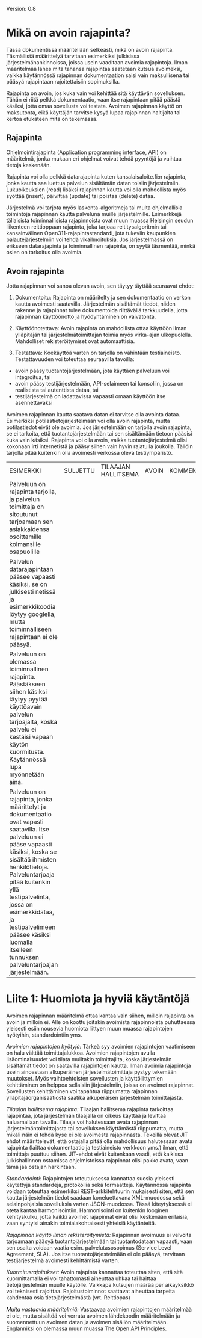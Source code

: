 Version: 0.8

# Mikä on avoin rajapinta?

Tässä dokumentissa määritellään selkeästi, mikä on avoin rajapinta. Täsmällistä määrittelyä tarvitaan esimerkiksi julkisissa järjestelmähankinnoissa, joissa usein vaaditaan avoimia rajapintoja. Ilman määritelmää lähes mitä tahansa rajapintaa saatetaan kutsua avoimeksi, vaikka käytännössä rajapinnan dokumentaation saisi vain maksullisena tai pääsyä rajapintaan rajoitettaisiin sopimuksilla.

Rajapinta on avoin, jos kuka vain voi kehittää sitä käyttävän sovelluksen. Tähän ei riitä pelkkä dokumentaatio, vaan itse rajapintaan pitää päästä käsiksi, jotta omaa sovellusta voi testata. Avoimen rajapinnan käyttö on maksutonta, eikä käyttäjän tarvitse kysyä lupaa rajapinnan haltijalta tai kertoa etukäteen mitä on tekemässä.


## Rajapinta

Ohjelmointirajapinta (Application programming interface, API) on määritelmä, jonka mukaan eri ohjelmat voivat tehdä pyyntöjä ja vaihtaa tietoja keskenään.

Rajapinta voi olla pelkkä datarajapinta kuten kansalaisaloite.fi:n rajapinta, jonka kautta saa luettua palvelun sisältämän datan toisiin järjestelmiin. Lukuoikeuksien (read) lisäksi rajapinnan kautta voi olla mahdollista myös syöttää (insert), päivittää (update) tai poistaa (delete) dataa.

Järjestelmä voi tarjota myös laskenta-algoritmeja tai muita ohjelmallisia toimintoja rajapinnan kautta palveluna muille järjestelmille. Esimerkkejä tällaisista toiminnallisista rajapinnoista ovat muun muassa Helsingin seudun liikenteen reittioppaan rajapinta, joka tarjoaa reititysalgoritmin tai kansainvälinen Open311-rajapintastandardi, jota tukeviin kaupunkien palautejärjestelmiin voi tehdä vikailmoituksia. Jos järjestelmässä on erikseen datarajapinta ja toiminnallinen rajapinta, on syytä täsmentää, minkä osien on tarkoitus olla avoimia.


## Avoin rajapinta

Jotta rajapinnan voi sanoa olevan avoin, sen täytyy täyttää seuraavat ehdot:

1. Dokumentoitu: Rajapinta on määritelty ja sen dokumentaatio on verkon kautta avoimesti saatavilla. Järjestelmän sisältämät tiedot, niiden rakenne ja rajapinnat tulee  dokumentoida riittävällä tarkkuudella, jotta rajapinnan käyttöönotto ja  hyödyntäminen on vaivatonta.

2. Käyttöönotettava: Avoin rajapinta on mahdollista ottaa käyttöön ilman ylläpitäjän tai järjestelmätoimittajan toimia myös virka-ajan ulkopuolella. Mahdolliset rekisteröitymiset ovat automaattisia.

3. Testattava: Koekäyttöä varten on tarjolla on vähintään testiaineisto. Testattavuuden voi toteuttaa seuraavilla tavoilla:
- avoin pääsy tuotantojärjestelmään, jota käyttäen palveluun voi integroitua, tai
- avoin pääsy testijärjestelmään, API-selaimeen tai konsoliin, jossa on realistista tai autenttista dataa, tai
- testijärjestelmä on ladattavissa vapaasti omaan käyttöön itse asennettavaksi

Avoimen rajapinnan kautta saatava datan ei tarvitse olla avointa dataa. Esimerkiksi potilastietojärjestelmään voi olla avoin rajapinta, mutta potilastiedot eivät ole avoimia. Jos järjestelmään on tarjolla avoin rajapinta, se ei tarkoita, että tuotantojärjestelmään tai sen sisältämään tietoon pääsisi kuka vain käsiksi. Rajapinta voi olla avoin, vaikka tuotantojärjestelmä olisi kokonaan irti internetistä ja pääsy siihen vain hyvin rajatulla joukolla. Tällöin tarjolla pitää kuitenkin olla avoimesti verkossa oleva testiympäristö.







<table>
    <tr>
        <td>ESIMERKKI</td>
        <td>SULJETTU</td>
        <td>TILAAJAN HALLITSEMA</td>
        <td>AVOIN</td>
        <td>KOMMENTTI</td>
    </tr>
    <tr>
        <td>Palveluun on rajapinta tarjolla, ja palvelun toimittaja on sitoutunut tarjoamaan sen asiakkaidensa osoittamille kolmansille osapuolille</td>
        <td></td>
        <td></td>
        <td></td>
        <td></td>
    </tr>
    <tr>
        <td>Palvelun datarajapintaan pääsee vapaasti käsiksi, se on julkisesti netissä ja esimerkkikoodia löytyy googlella, mutta toiminnalliseen rajapintaan ei ole pääsyä.</td>
        <td></td>
        <td></td>
        <td></td>
        <td></td>
    </tr>
    <tr>
        <td>Palveluun on olemassa toiminnallinen rajapinta. Päästäkseen siihen käsiksi täytyy pyytää käyttöavain palvelun tarjoajalta, koska palvelu ei kestäisi vapaan käytön kuormitusta. Käytännössä lupa myönnetään aina.</td>
        <td></td>
        <td></td>
        <td></td>
        <td></td>
    </tr>
    <tr>
        <td>Palveluun on rajapinta, jonka määrittelyt ja dokumentaatio ovat vapasti saatavilla. Itse palveluun ei pääse vapaasti käsiksi, koska se sisältää ihmisten henkilötietoja. Palveluntarjoaja pitää kuitenkin yllä testipalvelinta, jossa on esimerkkidataa, ja testipalvelimeen pääsee käsiksi luomalla itselleen tunnuksen palveluntarjoajan järjestelmään.</td>
        <td></td>
        <td></td>
        <td></td>
        <td></td>
    </tr>
</table>

# Liite 1: Huomiota ja hyviä käytäntöjä

Avoimen rajapinnan määritelmä ottaa kantaa vain siihen, milloin rajapinta on avoin ja milloin ei. Alle on koottu joitakin avoimista rajapinnoista puhuttaessa yleisesti esiin nousevia huomiota liittyen muun muassa rajapintojen hyötyihin, standardointiin yms.

*Avoimien rajapintojen hyötyjä:* Tärkeä syy avoimien rajapintojen vaatimiseen on halu välttää toimittajalukkoa. Avoimien rajapintojen avulla lisäominaisuudet voi tilata muiltakin toimittajilta, koska järjestelmän sisältämät tiedot on saatavilla rajapintojen kautta. Ilman avoimia rajapintoja usein ainoastaan alkuperäinen järjestelmätoimittaja pystyy  tekemään muutokset. Myös vaihtoehtoisten sovellusten ja käyttöliittymien kehittäminen on helppoa sellaisiin järjestelmiin, joissa on avoimet rajapinnat. Sovellusten kehittäminen voi tapahtua riippumatta rajapinnan ylläpitäjäorganisaatiosta saatika alkuperäisen järjestelmän toimittajasta.

*Tilaajan hallitsema rajapinta:* Tilaajan hallitsema rajapinta tarkoittaa rajapintaa, jota järjestelmän tilaajalla on oikeus käyttää ja levittää haluamallaan tavalla. Tilaaja voi halutessaan avata rajapinnan järjestelmäntoimittajasta tai sovelluksen käyttämästä riippumatta, mutta mikäli näin ei tehdä kyse ei ole avoimesta rajapinnasta. Tekeillä olevat JIT ehdot määrittelevät, että ostajalla pitää olla mahdollisuus halutessaan avata rajapinta (laittaa dokumentaatio ja testiaineisto verkkoon yms.) ilman, että toimittaja puuttuu siihen. JIT-ehdot eivät kuitenkaan vaadi, että kaikissa julkishallinnon ostamissa ohjelmistoissa rajapinnat olisi pakko avata, vaan tämä jää ostajan harkintaan.

*Standardointi:* Rajapintojen toteutuksessa kannattaa suosia yleisesti käytettyjä standardeja, protokollia sekä formaatteja. Käytännössä rajapinta voidaan toteuttaa esimerkiksi REST-arkkitehtuurin mukaisesti siten, että sen kautta järjestelmän tiedot saadaan koneluettavana XML-muodossa sekä selainpohjaisia sovelluksia varten JSON-muodossa. Tässä kiteytyksessä ei oteta kantaa harmonisointiin. Harmonisointi on kuitenkin looginen kehityskulku, jotta kaikki avoimet rajapinnat eivät olisi keskenään erilaisia, vaan syntyisi ainakin toimialakohtaisesti yhteisiä käytänteitä.

*Rajapinnan käyttö ilman rekisteröitymistä:* Rajapinnan avoimuus ei velvoita tarjoamaan pääsyä tuotantojärjestelmään tai tuotantodataan vapaasti, vaan sen osalta voidaan vaatia esim. palvelutasosopimus (Service Level Agreement, SLA). Jos itse tuotantojärjestelmään ei ole pääsyä, tarvitaan testijärjestelmä avoimesti kehittämistä varten.

*Kuormitusrajoitukset:* Avoin rajapinta kannattaa toteuttaa siten, että sitä kuormittamalla ei voi tahattomasti aiheuttaa uhkaa tai haittaa tietojärjestelmän muulle käytölle. Vaikkapa kutsujen määrää per aikayksikkö voi teknisesti rajoittaa. Rajoitustoiminnot saattavat aiheuttaa tarpeita kahdentaa osia tietojärjestelmästä (vrt. Reittiopas)

*Muita vastaavia määritelmiä:* Vastaavaa avoimien rajapintojen määritelmää ei ole, mutta sisältöä voi verrata avoimen lähdekoodin määritelmään ja suomennettuun avoimen datan ja avoimen sisällön määritelmään. Englanniksi on olemassa muun muassa The Open API Principles.
